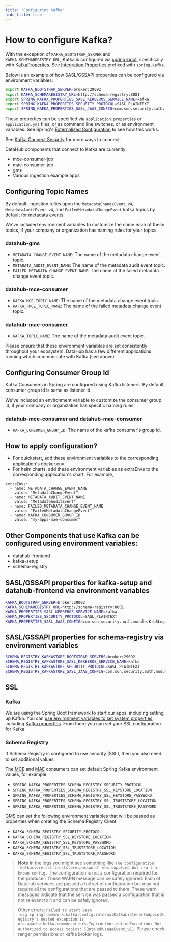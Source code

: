 ```yaml
---
title: "Configuring Kafka"
hide_title: true
---
```


# How to configure Kafka?

With the exception of `KAFKA_BOOTSTRAP_SERVER` and `KAFKA_SCHEMAREGISTRY_URL`, Kafka is configured via [spring-boot](https://spring.io/projects/spring-boot), specifically with [KafkaProperties](https://docs.spring.io/spring-boot/docs/current/api/org/springframework/boot/autoconfigure/kafka/KafkaProperties.html). See [Integration Properties](https://docs.spring.io/spring-boot/docs/current/reference/html/appendix-application-properties.html#integration-properties) prefixed with `spring.kafka`. 

Below is an example of how SASL/GSSAPI properties can be configured via environment variables:
```bash
export KAFKA_BOOTSTRAP_SERVER=broker:29092
export KAFKA_SCHEMAREGISTRY_URL=http://schema-registry:8081
export SPRING_KAFKA_PROPERTIES_SASL_KERBEROS_SERVICE_NAME=kafka
export SPRING_KAFKA_PROPERTIES_SECURITY_PROTOCOL=SASL_PLAINTEXT
export SPRING_KAFKA_PROPERTIES_SASL_JAAS_CONFIG=com.sun.security.auth.module.Krb5LoginModule required principal='principal@REALM' useKeyTab=true storeKey=true keyTab='/keytab';
```

These properties can be specified via `application.properties` or `application.yml` files, or as command line switches, or as environment variables. See Spring's [Externalized Configuration](https://docs.spring.io/spring-boot/docs/current/reference/html/spring-boot-features.html#boot-features-external-config) to see how this works.

See [Kafka Connect Security](https://docs.confluent.io/current/connect/security.html) for more ways to connect.

DataHub components that connect to Kafka are currently:
- mce-consumer-job
- mae-consumer-job
- gms
- Various ingestion example apps

## Configuring Topic Names

By default, ingestion relies upon the `MetadataChangeEvent_v4`, `MetadataAuditEvent_v4`, and `FailedMetadataChangeEvent` kafka topics by default for
[metadata events](../what/mxe.md).

We've included environment variables to customize the name each of these topics, if your company or organization has naming rules for your topics.

### datahub-gms
- `METADATA_CHANGE_EVENT_NAME`: The name of the metadata change event topic.
- `METADATA_AUDIT_EVENT_NAME`: The name of the metadata audit event topic.
- `FAILED_METADATA_CHANGE_EVENT_NAME`: The name of the failed metadata change event topic.

### datahub-mce-consumer
- `KAFKA_MCE_TOPIC_NAME`: The name of the metadata change event topic.
- `KAFKA_FMCE_TOPIC_NAME`: The name of the failed metadata change event topic.

### datahub-mae-consumer
- `KAFKA_TOPIC_NAME`: The name of the metadata audit event topic.

Please ensure that these environment variables are set consistently throughout your ecosystem. DataHub has a few different applications running which communicate with Kafka (see above).

## Configuring Consumer Group Id

Kafka Consumers in Spring are configured using Kafka listeners. By default, consumer group id is same as listener id.

We've included an environment variable to customize the consumer group id, if your company or organization has specific naming rules.

### datahub-mce-consumer and datahub-mae-consumer
- `KAFKA_CONSUMER_GROUP_ID`: The name of the kafka consumer's group id.

## How to apply configuration?
- For quickstart, add these environment variables to the corresponding application's docker.env
- For helm charts, add these environment variables as extraEnvs to the corresponding application's chart.
For example, 
```
extraEnvs:
  - name: METADATA_CHANGE_EVENT_NAME
    value: "MetadataChangeEvent"
  - name: METADATA_AUDIT_EVENT_NAME
    value: "MetadataAuditEvent"
  - name: FAILED_METADATA_CHANGE_EVENT_NAME
    value: "FailedMetadataChangeEvent"
  - name: KAFKA_CONSUMER_GROUP_ID
    value: "my-apps-mae-consumer"
```

## Other Components that use Kafka can be configured using environment variables:
- datahub-frontend
- kafka-setup
- schema-registry

##  SASL/GSSAPI properties for kafka-setup and datahub-frontend via environment variables
```bash
KAFKA_BOOTSTRAP_SERVER=broker:29092
KAFKA_SCHEMAREGISTRY_URL=http://schema-registry:8081
KAFKA_PROPERTIES_SASL_KERBEROS_SERVICE_NAME=kafka
KAFKA_PROPERTIES_SECURITY_PROTOCOL=SASL_PLAINTEXT
KAFKA_PROPERTIES_SASL_JAAS_CONFIG=com.sun.security.auth.module.Krb5LoginModule required principal='principal@REALM' useKeyTab=true storeKey=true keyTab='/keytab';
```

## SASL/GSSAPI properties for schema-registry via environment variables
```bash
SCHEMA_REGISTRY_KAFKASTORE_BOOTSTRAP_SERVERS=broker:29092
SCHEMA_REGISTRY_KAFKASTORE_SASL_KERBEROS_SERVICE_NAME=kafka
SCHEMA_REGISTRY_KAFKASTORE_SECURITY_PROTOCOL=SASL_PLAINTEXT
SCHEMA_REGISTRY_KAFKASTORE_SASL_JAAS_CONFIG=com.sun.security.auth.module.Krb5LoginModule required principal='principal@REALM' useKeyTab=true storeKey=true keyTab='/keytab';
```


## SSL

### Kafka
We are using the Spring Boot framework to start our apps, including setting up Kafka. You can
[use environment variables to set system properties](https://docs.spring.io/spring-boot/docs/current/reference/html/spring-boot-features.html#boot-features-external-config-relaxed-binding-from-environment-variables),
including [Kafka properties](https://docs.spring.io/spring-boot/docs/current/reference/html/appendix-application-properties.html#integration-properties).
From there you can set your SSL configuration for Kafka.

### Schema Registry
If Schema Registry is configured to use security (SSL), then you also need to set additional values.

The [MCE](../../metadata-jobs/mce-consumer-job) and [MAE](../../metadata-jobs/mae-consumer-job) consumers can set 
default Spring Kafka environment values, for example:
- `SPRING_KAFKA_PROPERTIES_SCHEMA_REGISTRY_SECURITY_PROTOCOL`
- `SPRING_KAFKA_PROPERTIES_SCHEMA_REGISTRY_SSL_KEYSTORE_LOCATION`
- `SPRING_KAFKA_PROPERTIES_SCHEMA_REGISTRY_SSL_KEYSTORE_PASSWORD`
- `SPRING_KAFKA_PROPERTIES_SCHEMA_REGISTRY_SSL_TRUSTSTORE_LOCATION`
- `SPRING_KAFKA_PROPERTIES_SCHEMA_REGISTRY_SSL_TRUSTSTORE_PASSWORD`

[GMS](../what/gms.md) can set the following environment variables that will be passed as properties when creating the Schema Registry
Client. 
- `KAFKA_SCHEMA_REGISTRY_SECURITY_PROTOCOL`
- `KAFKA_SCHEMA_REGISTRY_SSL_KEYSTORE_LOCATION`
- `KAFKA_SCHEMA_REGISTRY_SSL_KEYSTORE_PASSWORD`
- `KAFKA_SCHEMA_REGISTRY_SSL_TRUSTSTORE_LOCATION`
- `KAFKA_SCHEMA_REGISTRY_SSL_TRUSTSTORE_PASSWORD`

> **Note** In the logs you might see something like
> `The configuration 'kafkastore.ssl.truststore.password' was supplied but isn't a known config.` The configuration is
> not a configuration required for the producer. These WARN message can be safely ignored. Each of Datahub services are
> passed a full set of configuration but may not require all the configurations that are passed to them. These warn
> messages indicate that the service was passed a configuration that is not relevant to it and can be safely ignored.

>Other errors: `Failed to start bean 'org.springframework.kafka.config.internalKafkaListenerEndpointRegistry'; nested exception is org.apache.kafka.common.errors.TopicAuthorizationException: Not authorized to access topics: [DataHubUsageEvent_v1]`. Please check ranger permissions or kafka broker logs.

